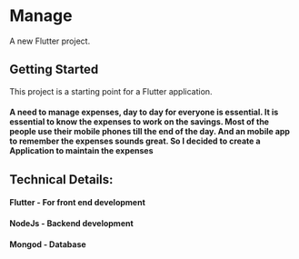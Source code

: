 # Manage

A new Flutter project.

## Getting Started

This project is a starting point for a Flutter application.

<h4>A need to manage expenses, day to day for everyone is essential. It is essential to know the expenses to work on the savings. Most of the people use their mobile phones till the end of the day. And an mobile app to remember the expenses sounds great. So I decided to create a Application to maintain the expenses</h4>

<h2> Technical Details: </h2>
<h4> Flutter - For front end development </h4>
<h4> NodeJs - Backend development </h4>
<h4> Mongod - Database </h4>
